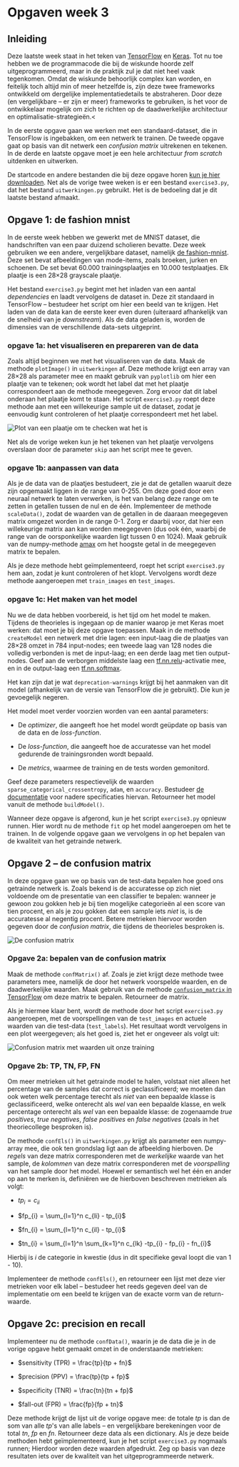 # Opgaven week 3

## Inleiding
Deze laatste week staat in het teken van [TensorFlow](https://www.tensorflow.org/) en [Keras](https://keras.io/). Tot nu toe hebben we de programmacode die bij de wiskunde hoorde zelf uitgeprogrammeerd, maar in de praktijk zul je dat niet heel vaak tegenkomen. Omdat de wiskunde behoorlijk complex kan worden, en feitelijk toch altijd min of meer hetzelfde is, zijn deze twee frameworks ontwikkeld om dergelijke implementatiedetails te abstraheren. Door deze (en vergelijkbare – er zijn er meer) frameworks te gebruiken, is het voor de ontwikkelaar mogelijk om zich te richten op de daadwerkelijke architectuur en optimalisatie-strategieën.<

In de eerste opgave gaan we werken met een standaard-dataset, die in TensorFlow is ingebakken, om een netwerk te trainen. De tweede opgave gaat op basis van dit netwerk een *confusion matrix* uitrekenen en tekenen. In de derde en laatste opgave moet je een hele architectuur *from scratch* uitdenken en uitwerken.

De startcode en andere bestanden die bij deze opgave horen <a href="files/startcode_week3.zip">kun je hier downloaden</a>. Net als de vorige twee weken is er een bestand `exercise3.py`, dat het bestand `uitwerkingen.py` gebruikt. Het is de bedoeling dat je dit laatste bestand afmaakt. 
</section>

## Opgave 1: de fashion mnist
In de eerste week hebben we gewerkt met de MNIST dataset, die handschriften van een paar duizend scholieren bevatte. Deze week gebruiken we een andere, vergelijkbare dataset, namelijk <a href="https://github.com/zalandoresearch/fashion-mnist">de fashion-mnist</a>. Deze set bevat afbeeldingen van mode-items, zoals broeken, jurken en schoenen. De set bevat 60.000 trainingsplaatjes en 10.000 testplaatjes. Elk plaatje is een 28&times;28 grayscale plaatje.

Het bestand `exercise3.py` begint met het inladen van een aantal *dependencies* en laadt vervolgens de dataset in. Deze zit standaard in TensorFlow – bestudeer het script om hier een beeld van te krijgen. Het laden van de data kan de eerste keer even duren (uiteraard afhankelijk van de snelheid van je *downstream*). Als de data geladen is, worden de dimensies van de verschillende data-sets uitgeprint.

### opgave 1a: het visualiseren en prepareren van de data
Zoals altijd beginnen we met het visualiseren van de data. Maak de methode `plotImage()` in `uitwerkingen` af. Deze methode krijgt een array van 28&times;28 als parameter mee en maakt gebruik van `pyplotlib` om hier een plaatje van te tekenen; ook wordt het label dat met het plaatje correspondeert aan de methode meegegeven. Zorg ervoor dat dit label onderaan het plaatje komt te staan. Het script `exercise3.py` roept deze methode aan met een willekeurige sample uit de dataset, zodat je eenvoudig kunt controleren of het plaatje correspondeert met het label.

![Plot van een plaatje om te checken wat het is](imgs/imgplot.png)

Net als de vorige weken kun je het tekenen van het plaatje vervolgens overslaan door de parameter `skip` aan het script mee te geven.

### opgave 1b: aanpassen van data
Als je de data van de plaatjes bestudeert, zie je dat de getallen waaruit deze zijn opgemaakt liggen in de range van 0-255. Om deze goed door een neuraal netwerk te laten verwerken, is het van belang deze range om te zetten in getallen tussen de nul en de één. Implementeer de methode `scaleData()`, zodat de waarden van de getallen in de daaraan meegegeven matrix omgezet worden in de range 0-1. Zorg er daarbij voor, dat hier een willekeurige matrix aan kan worden meegegeven (dus ook één, waarbij de range van de oorsponkelijke waarden ligt tussen 0 en 1024). Maak gebruik van de numpy-methode <a href="https://docs.scipy.org/doc/numpy/reference/generated/numpy.amax.html">amax</a> om het hoogste getal in de meegegeven matrix te bepalen.

Als je deze methode hebt geïmplementeerd, roept het script `exercise3.py` hem aan, zodat je kunt controleren of het klopt. Vervolgens wordt deze methode aangeroepen met `train_images` en `test_images`.

### opgave 1c: Het maken van het model
Nu we de data hebben voorbereid, is het tijd om het model te maken. Tijdens de theorieles is ingegaan op de manier waarop je met Keras moet werken: dat moet je bij deze opgave toepassen. Maak in de methode `createModel` een netwerk met drie lagen: een input-laag die de plaatjes van 28&times;28 omzet in 784 input-nodes; een tweede laag van 128 nodes die volledig verbonden is met de input-laag; en een derde laag met tien output-nodes. Geef aan de verborgen middelste laag een <a href="https://www.tensorflow.org/api_docs/python/tf/nn/relu">tf.nn.relu</a>-activatie mee, en in de output-laag een <a href="https://www.tensorflow.org/api_docs/python/tf/nn/softmax">tf.nn.softmax</a>. 

Het kan zijn dat je wat `deprecation-warnings` krijgt bij het aanmaken van dit model (afhankelijk van de versie van TensorFlow die je gebruikt). Die kun je gevoegelijk negeren.

Het model moet verder voorzien worden van een aantal parameters:

- De *optimizer*, die aangeeft hoe het model wordt geüpdate op basis van de data en de *loss-function*.

- De *loss-function*, die aangeeft hoe de accuratesse van het model gedurende de trainingsronden wordt bepaald. 

- De *metrics*, waarmee de training en de tests worden gemonitord.

Geef deze parameters respectievelijk de waarden `sparse_categorical_crossentropy`, `adam`, en `accuracy`. Bestudeer <a href="https://www.tensorflow.org/api_docs/python/tf/keras/Sequential#compile">de documentatie</a> voor nadere specificaties hiervan. Retourneer het model vanuit de methode `buildModel()`.

Wanneer deze opgave is afgerond, kun je het script `exercise3.py` opnieuw runnen. Hier wordt nu de methode `fit` op het model aangeroepen om het te trainen. In de volgende opgave gaan we vervolgens in op het bepalen van de kwaliteit van het getrainde netwerk.

## Opgave 2 – de confusion matrix

In deze opgave gaan we op basis van de test-data bepalen hoe goed ons getrainde netwerk is. Zoals bekend is de accuratesse op zich niet voldoende om de presentatie van een classifier te bepalen: wanneer je gewoon zou gokken heb je bij tien mogelijke categorieën al een score van tien procent, en als je zou gokken dat een sample iets *niet* is, is de accuratesse al negentig procent. Betere metrieken hiervoor worden gegeven door de *confusion matrix*, die tijdens de theorieles besproken is. 

![De confusion matrix](imgs/confusion_matrix.png)

### Opgave 2a: bepalen van de confusion matrix

Maak de methode `confMatrix()` af. Zoals je ziet krijgt deze methode twee parameters mee, namelijk de door het netwerk voorspelde waarden, en de daadwerkelijke waarden. Maak gebruik van de methode <a href="https://www.tensorflow.org/api_docs/python/tf/math/confusion_matrix">`confusion_matrix` in TensorFlow</a> om deze matrix te bepalen. Retourneer de matrix.

Als je hiermee klaar bent, wordt de methode door het script `exercise3.py` aangeroepen, met de voorspellingen van de `test_images` en actuele waarden van die test-data (`test_labels`). Het resultaat wordt vervolgens in een plot weergegeven; als het goed is, ziet het er ongeveer als volgt uit: 

![Confusion matrix met waarden uit onze training](imgs/conf_matrix2.png)

### Opgave 2b: TP, TN, FP, FN
Om meer metrieken uit het getrainde model te halen, volstaat niet alleen het percentage van de samples dat correct is geclassificeerd; we moeten dan ook weten welk percentage terecht als *niet* van een bepaalde klasse is geclassificeerd, welke onterecht als *wel* van een bepaalde klasse, en welk percentage onterecht als *wel* van een bepaalde klasse: de zogenaamde *true positives*, *true negatives*, *false positives* en *false negatives* (zoals in het theoriecollege besproken is).

De methode `confEls()` in `uitwerkingen.py` krijgt als parameter een numpy-array mee, die ook ten grondslag ligt aan de afbeelding hierboven. De *regels* van deze matrix corresponderen met de *werkelijke* waarde van het sample, de *kolommen* van deze matrix corresponderen met de *voorspelling* van het sample door het model. Hoewel er semantisch wel het één en ander op aan te merken is, definiëren we de hierboven beschreven metrieken als volgt:


- $tp_{i} = c_{ii}$

- $fp_{i} = \sum_{l=1}^n c_{li} - tp_{i}$

- $fn_{i} = \sum_{l=1}^n c_{il} - tp_{i}$

- $tn_{i} = \sum_{l=1}^n \sum_{k=1}^n c_{lk} -tp_{i} - fp_{i} - fn_{i}$

Hierbij is $i$ de categorie in kwestie (dus in dit specifieke geval loopt die van 1 - 10). 

Implementeer de methode `confEls()`, en retourneer een lijst met deze vier metrieken voor elk label – bestudeer het reeds gegeven deel van de implementatie om een beeld te krijgen van de exacte vorm van de return-waarde.

## Opgave 2c: precision en recall

Implementeer nu de methode `confData()`, waarin je de data die je in de vorige opgave hebt gemaakt omzet in de onderstaande metrieken: 

- $sensitivity (TPR) = \frac{tp}{tp + fn}$

- $precision (PPV) = \frac{tp}{tp + fp}$

- $specificity (TNR) = \frac{tn}{tn + fp}$

- $fall-out (FPR) = \frac{fp}{fp + tn}$

Deze methode krijgt de lijst uit de vorige opgave mee: de totale $tp$ is dan de som van alle $tp$'s van alle labels – en vergelijkbare berekeningen voor de total $tn$, $fp$ en $fn$. Retourneer deze data als een dictionary. Als je deze beide methoden hebt geïmplementeerd, kun je het script `exercise3.py` nogmaals runnen; Hierdoor worden deze waarden afgedrukt. Zeg op basis van deze resultaten iets over de kwaliteit van het uitgeprogrammeerde netwerk.

